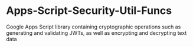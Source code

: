 # Apps-Script-Security-Util-Funcs
Google Apps Script library containing cryptographic operations such as generating and validating JWTs, as well as encrypting and decrypting text data
